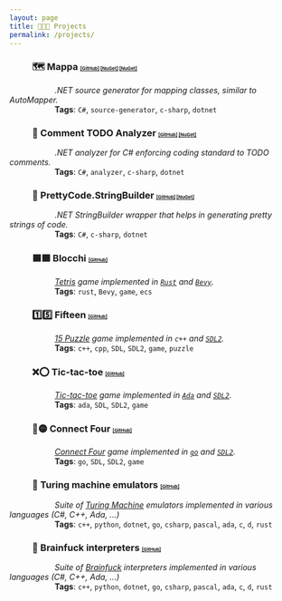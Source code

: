 ```yaml
---
layout: page
title: 👨🏻‍💻 Projects
permalink: /projects/
---
```


### <span style="padding-left:40px">🗺️ Mappa</span> <span style="font-size:.5em">[[GitHub]](https://github.com/sanelli/Mappa) [[NuGet]](https://www.nuget.org/packages/Mappa) [[NuGet]](https://www.nuget.org/packages/Mappa.Generator)</span>
<span style="padding-left:80px">*.NET source generator for mapping classes, similar to AutoMapper.*</span><br/>
<span style="padding-left:80px">**Tags**: `C#`, `source-generator`, `c-sharp`, `dotnet`</span>

### <span style="padding-left:40px">💭 Comment TODO Analyzer</span> <span style="font-size:.5em">[[GitHub]](https://github.com/sanelli/Todo.Analyzer) [[NuGet]](https://www.nuget.org/packages/Comment.Todo.Analyzer)</span>
<span style="padding-left:80px">*.NET analyzer for C# enforcing coding standard to TODO comments.*</span><br/>
<span style="padding-left:80px">**Tags**: `C#`, `analyzer`, `c-sharp`, `dotnet`</span>

### <span style="padding-left:40px">👷 PrettyCode.StringBuilder</span> <span style="font-size:.5em">[[GitHub]](https://github.com/sanelli/PrettyCode.StringBuilder) [[NuGet]](https://www.nuget.org/packages/PrettyCode.StringBuilder)</span>
<span style="padding-left:80px">*.NET StringBuilder wrapper that helps in generating pretty strings of code.*</span><br/>
<span style="padding-left:80px">**Tags**: `C#`, `c-sharp`, `dotnet`</span>

### <span style="padding-left:40px">🟦🟩 Blocchi</span> <span style="font-size:.5em">[[GitHub]](https://github.com/sanelli/blocchi)</span>
<span style="padding-left:80px">*[Tetris](https://en.wikipedia.org/wiki/Tetris) game implemented in [`Rust`](https://www.rust-lang.org) and [`Bevy`](https://bevy.org).*</span><br/>
<span style="padding-left:80px">**Tags**: `rust`, `Bevy`, `game`, `ecs`</span>


### <span style="padding-left:40px">1️⃣5️⃣ Fifteen</span> <span style="font-size:.5em">[[GitHub]](https://github.com/sanelli/fifteen)</span>
<span style="padding-left:80px">*[15 Puzzle](https://en.wikipedia.org/wiki/15_Puzzle) game implemented in `c++` and [`SDL2`](https://www.libsdl.org).*</span><br/>
<span style="padding-left:80px">**Tags**: `c++`, `cpp`, `SDL`, `SDL2`, `game`, `puzzle`</span>

### <span style="padding-left:40px">❌⭕️ Tic-tac-toe</span> <span style="font-size:.5em">[[GitHub]](https://github.com/sanelli/tic-tac-toe)</span>
<span style="padding-left:80px">*[Tic-tac-toe](https://en.wikipedia.org/wiki/Tic-tac-toe) game implemented in [`Ada`](https://ada-lang.io) and [`SDL2`](https://www.libsdl.org).*</span><br/>
<span style="padding-left:80px">**Tags**: `ada`, `SDL`, `SDL2`, `game`</span>

### <span style="padding-left:40px">🔴🟡 Connect Four</span> <span style="font-size:.5em">[[GitHub]](https://github.com/sanelli/connect-four)</span>
<span style="padding-left:80px">*[Connect Four](https://en.wikipedia.org/wiki/Connect_Four) game implemented in [`go`](https://go.dev) and [`SDL2`](https://www.libsdl.org).*</span><br/>
<span style="padding-left:80px">**Tags**: `go`, `SDL`, `SDL2`, `game`</span>

### <span style="padding-left:40px">🍎 Turing machine emulators</span> <span style="font-size:.5em">[[GitHub]](https://github.com/sanelli/turing)</span>
<span style="padding-left:80px">*Suite of [Turing Machine](https://en.wikipedia.org/wiki/Turing_machine) emulators implemented in various languages (C#, C++, Ada, ...)*</span><br/>
<span style="padding-left:80px">**Tags**: `c++`, `python`, `dotnet`, `go`, `csharp`, `pascal`, `ada`, `c`, `d`, `rust`</span>

### <span style="padding-left:40px">🧠 Brainfuck interpreters</span> <span style="font-size:.5em">[[GitHub]](https://github.com/sanelli/brainfuck)</span>
<span style="padding-left:80px">*Suite of [Brainfuck](https://en.wikipedia.org/wiki/Brainfuck) interpreters implemented in various languages (C#, C++, Ada, ...)*</span><br/>
<span style="padding-left:80px">**Tags**: `c++`, `python`, `dotnet`, `go`, `csharp`, `pascal`, `ada`, `c`, `d`, `rust`</span>
